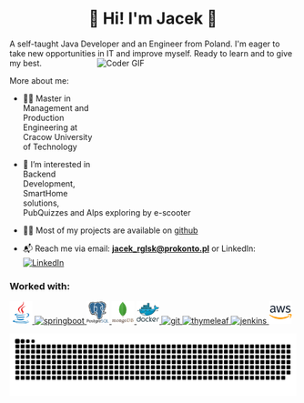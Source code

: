 

<h1 align="center">👋 Hi! I'm Jacek 👋</h1>
A self-taught Java Developer and an Engineer from Poland. I'm eager to take new opportunities in IT and improve myself. Ready to learn and to give my best.

<img align="right" alt="Coder GIF" height=250 width=350 src="https://i.pinimg.com/originals/e4/26/70/e426702edf874b181aced1e2fa5c6cde.gif" />

More about me:

- 👨‍🎓 Master in Management and Production Engineering at Cracow University of Technology

- 👀 I’m interested in Backend Development, SmartHome solutions, PubQuizzes and Alps exploring by e-scooter

- 👨‍💻 Most of my projects are available on [github](https://github.com/JacekRG?tab=repositories)

- 📬 Reach me via email: **jacek_rglsk@prokonto.pl** or LinkedIn:
<a href="https://linkedin.com" target="blank"><img align="center" src="https://raw.githubusercontent.com/rahuldkjain/github-profile-readme-generator/master/src/images/icons/Social/linked-in-alt.svg" alt="LinkedIn" title="LinkedIn" height="30" width="40" /></a>

<h3 align="left">Worked with:</h3>
<p align="left"> </a> <a href="https://www.java.com" target="_blank" rel="noreferrer"> <img src="https://raw.githubusercontent.com/devicons/devicon/master/icons/java/java-original.svg" alt="java" width="40" height="40"/> <a href="https://spring.io/" target="_blank" rel="noreferrer"> <img src="https://pbs.twimg.com/profile_images/1235868806079057921/fTL08u_H_400x400.png" alt="springboot" width="40" height="40"/> </a> <a href="https://www.postgresql.org" target="_blank" rel="noreferrer"> <img src="https://raw.githubusercontent.com/devicons/devicon/master/icons/postgresql/postgresql-original-wordmark.svg" alt="postgresql" width="40" height="40"/> </a> <a href="https://www.mongodb.com/" target="_blank" rel="noreferrer"> <img src="https://raw.githubusercontent.com/devicons/devicon/master/icons/mongodb/mongodb-original-wordmark.svg" alt="mongodb" width="40" height="40"/> </a> <a href="https://www.docker.com/" target="_blank" rel="noreferrer"> <img src="https://raw.githubusercontent.com/devicons/devicon/master/icons/docker/docker-original-wordmark.svg" alt="docker" width="40" height="40"/> </a> <a href="https://git-scm.com/" target="_blank" rel="noreferrer"> <img src="https://www.vectorlogo.zone/logos/git-scm/git-scm-icon.svg" alt="git" width="40" height="40"/> </a> <a href="https://www.thymeleaf.org/" target="_blank" rel="noreferrer"> <img src="https://user-images.githubusercontent.com/113288219/207062251-a37329d8-4709-4a02-a019-9e3dac34dbc0.png" alt="thymeleaf" width="40" height="40"/> </a> </a> <a href="https://www.jenkins.io" target="_blank" rel="noreferrer"> <img src="https://www.vectorlogo.zone/logos/jenkins/jenkins-icon.svg" alt="jenkins" width="40" height="40"/> </a> <a href="https://aws.amazon.com" target="_blank" rel="noreferrer"> <img src="https://raw.githubusercontent.com/devicons/devicon/master/icons/amazonwebservices/amazonwebservices-original-wordmark.svg" alt="aws" width="40" height="40"/> </a> </p>

![Snake animation](https://github.com/JacekRG/JacekRG/blob/master/github-contribution-grid-snake.svg)
